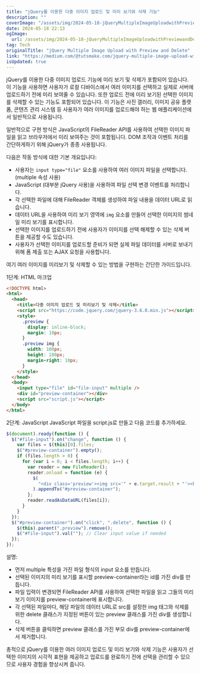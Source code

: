 ```yaml
---
title: "jQuery를 이용한 다중 이미지 업로드 및 미리 보기와 삭제 기능"
description: ""
coverImage: "/assets/img/2024-05-18-jQueryMultipleImageUploadwithPreviewandDelete_0.png"
date: 2024-05-18 22:13
ogImage:
  url: /assets/img/2024-05-18-jQueryMultipleImageUploadwithPreviewandDelete_0.png
tag: Tech
originalTitle: "jQuery Multiple Image Upload with Preview and Delete"
link: "https://medium.com/@tutsmake.com/jquery-multiple-image-upload-with-preview-and-delete-6506a3b954ca"
isUpdated: true
---
```


jQuery를 이용한 다중 이미지 업로드 기능에 미리 보기 및 삭제가 포함되어 있습니다. 이 기능을 사용하면 사용자가 로컬 디바이스에서 여러 이미지를 선택하고 실제로 서버에 업로드하기 전에 미리 보여줄 수 있습니다. 또한 업로드 전에 미리 보기된 선택한 이미지를 삭제할 수 있는 기능도 포함되어 있습니다. 이 기능은 사진 갤러리, 이미지 공유 플랫폼, 콘텐츠 관리 시스템 등 사용자가 여러 이미지를 업로드해야 하는 웹 애플리케이션에서 일반적으로 사용됩니다.

일반적으로 구현 방식은 JavaScript의 FileReader API를 사용하여 선택한 이미지 파일을 읽고 브라우저에서 미리 보여주는 것이 포함됩니다. DOM 조작과 이벤트 처리를 간단하게하기 위해 jQuery가 종종 사용됩니다.

다음은 작동 방식에 대한 기본 개요입니다:

- 사용자는 `input type="file"` 요소를 사용하여 여러 이미지 파일을 선택합니다. (multiple 속성 사용)
- JavaScript (대부분 jQuery 사용)을 사용하여 파일 선택 변경 이벤트를 처리합니다.
- 각 선택한 파일에 대해 FileReader 객체를 생성하여 파일 내용을 데이터 URL로 읽습니다.
- 데이터 URL을 사용하여 미리 보기 영역에 `img` 요소를 만들어 선택한 이미지의 썸네일 미리 보기를 표시합니다.
- 선택한 이미지를 업로드하기 전에 사용자가 이미지를 선택 해제할 수 있는 삭제 버튼을 제공할 수도 있습니다.
- 사용자가 선택한 이미지를 업로드할 준비가 되면 실제 파일 데이터를 서버로 보내기 위해 폼 제출 또는 AJAX 요청을 사용합니다.

<!-- seedividend - 사각형 -->

<ins class="adsbygoogle"
     style="display:block"
     data-ad-client="ca-pub-4877378276818686"
     data-ad-slot="1898504329"
     data-ad-format="auto"
     data-full-width-responsive="true"></ins>

<script>
     (adsbygoogle = window.adsbygoogle || []).push({});
</script>

여기 여러 이미지를 미리보기 및 삭제할 수 있는 방법을 구현하는 간단한 가이드입니다.

1단계: HTML 마크업

```html
<!DOCTYPE html>
<html>
  <head>
    <title>다중 이미지 업로드 및 미리보기 및 삭제</title>
    <script src="https://code.jquery.com/jquery-3.6.0.min.js"></script>
    <style>
      .preview {
        display: inline-block;
        margin: 10px;
      }
      .preview img {
        width: 100px;
        height: 100px;
        margin-right: 10px;
      }
    </style>
  </head>
  <body>
    <input type="file" id="file-input" multiple />
    <div id="preview-container"></div>
    <script src="script.js"></script>
  </body>
</html>
```

2단계: JavaScript
JavaScript 파일을 script.js로 만들고 다음 코드를 추가하세요.

<!-- seedividend - 사각형 -->

<ins class="adsbygoogle"
     style="display:block"
     data-ad-client="ca-pub-4877378276818686"
     data-ad-slot="1898504329"
     data-ad-format="auto"
     data-full-width-responsive="true"></ins>

<script>
     (adsbygoogle = window.adsbygoogle || []).push({});
</script>

```js
$(document).ready(function () {
  $("#file-input").on("change", function () {
    var files = $(this)[0].files;
    $("#preview-container").empty();
    if (files.length > 0) {
      for (var i = 0; i < files.length; i++) {
        var reader = new FileReader();
        reader.onload = function (e) {
          $(
            "<div class='preview'><img src='" + e.target.result + "'><button class='delete'>Delete</button></div>"
          ).appendTo("#preview-container");
        };
        reader.readAsDataURL(files[i]);
      }
    }
  });
  $("#preview-container").on("click", ".delete", function () {
    $(this).parent(".preview").remove();
    $("#file-input").val(""); // Clear input value if needed
  });
});
```

설명:

- 먼저 multiple 특성을 가진 파일 형식의 input 요소를 만듭니다.
- 선택된 이미지의 미리 보기를 표시할 preview-container라는 id를 가진 div를 만듭니다.
- 파일 입력이 변경되면 FileReader API를 사용하여 선택한 파일을 읽고 그들의 미리 보기 이미지를 preview-container에 표시합니다.
- 각 선택된 파일마다, 해당 파일의 데이터 URL로 src를 설정한 img 태그와 삭제를 위한 delete 클래스가 지정된 버튼이 있는 preview 클래스를 가진 div를 생성합니다.
- 삭제 버튼을 클릭하면 preview 클래스를 가진 부모 div를 preview-container에서 제거합니다.

총적으로 jQuery를 이용한 여러 이미지 업로드 및 미리 보기와 삭제 기능은 사용자가 선택한 이미지의 시각적 표현을 제공하고 업로드를 완료하기 전에 선택을 관리할 수 있으므로 사용자 경험을 향상시켜 줍니다.
